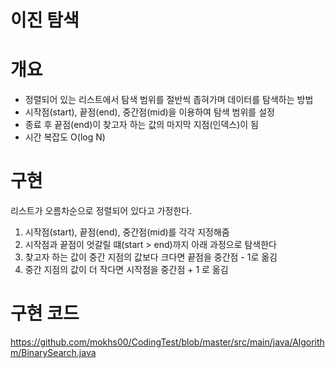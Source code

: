 # 이진 탐색

# 개요
- 정렬되어 있는 리스트에서 탐색 범위를 절반씩 좁혀가며 데이터를 탐색하는 방법 
- 시작점(start), 끝점(end), 중간점(mid)을 이용하여 탐색 범위를 설정
- 종료 후 끝점(end)이 찾고자 하는 값의 마지막 지점(인덱스)이 됨
- 시간 복잡도 O(log N)

# 구현

리스트가 오름차순으로 정렬되어 있다고 가정한다.

1. 시작점(start), 끝점(end), 중간점(mid)를 각각 지정해줌
2. 시작점과 끝점이 엇갈릴 떄(start > end)까지 아래 과정으로 탐색한다
3. 찾고자 하는 값이 중간 지점의 값보다 크다면 끝점을 중간점 - 1로 옮김
4. 중간 지점의 값이 더 작다면 시작점을 중간점 + 1 로 옮김

# 구현 코드
https://github.com/mokhs00/CodingTest/blob/master/src/main/java/Algorithm/BinarySearch.java


